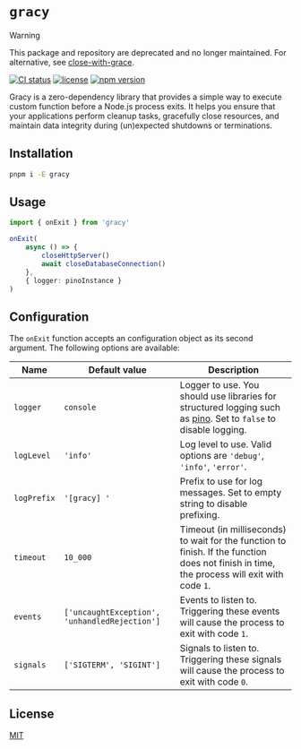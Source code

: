 # `gracy`

> [!WARNING]
> This package and repository are deprecated and no longer maintained. For alternative, see [close-with-grace](https://github.com/mcollina/close-with-grace).

[![CI status](https://github.com/samialdury/gracy/actions/workflows/ci.yml/badge.svg)](https://github.com/samialdury/gracy/actions/workflows/ci.yml)
[![license](https://img.shields.io/github/license/samialdury/gracy)](LICENSE)
[![npm version](https://img.shields.io/npm/v/gracy)](https://www.npmjs.com/package/gracy)

Gracy is a zero-dependency library that provides a simple way to execute custom function before a Node.js process exits. It helps you ensure that your applications perform cleanup tasks, gracefully close resources, and maintain data integrity during (un)expected shutdowns or terminations.

## Installation

```sh
pnpm i -E gracy
```

## Usage

```ts
import { onExit } from 'gracy'

onExit(
    async () => {
        closeHttpServer()
        await closeDatabaseConnection()
    },
    { logger: pinoInstance }
)
```

## Configuration

The `onExit` function accepts an configuration object as its second argument. The following options are available:

| Name      | Default value                                 | Description                                                                                                                                                                                           |
| --------- | --------------------------------------------- | ----------------------------------------------------------------------------------------------------------------------------------------------------------------------------------------------------- |
| `logger`  |                `console`                               | Logger to use. You should use libraries for structured logging such as [pino](https://github.com/pinojs/pino). Set to `false` to disable logging. |
| `logLevel`  |         `'info'`                                     | Log level to use. Valid options are `'debug'`, `'info'`, `'error'`. |
| `logPrefix`  |         `'[gracy] '`                                     | Prefix to use for log messages. Set to empty string to disable prefixing. |
| `timeout`  |         `10_000`                                     | Timeout (in milliseconds) to wait for the function to finish. If the function does not finish in time, the process will exit with code `1`. |
| `events`  | `['uncaughtException', 'unhandledRejection']` | Events to listen to. Triggering these events will cause the process to exit with code `1`.                                                                                                            |
| `signals` | `['SIGTERM', 'SIGINT']`                       | Signals to listen to. Triggering these signals will cause the process to exit with code `0`.                                                                                                          |

## License

[MIT](LICENSE)
